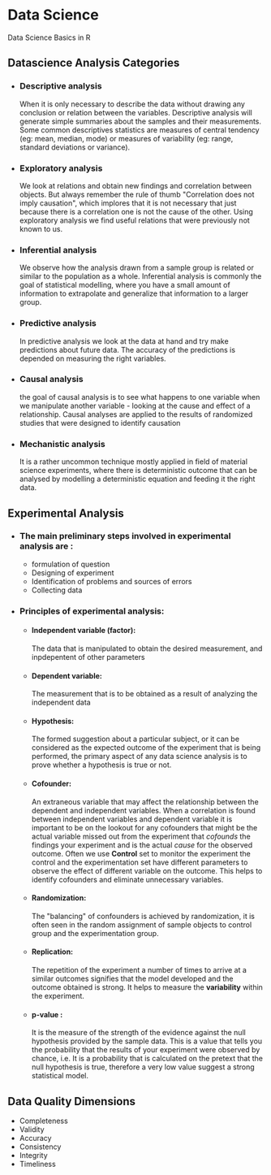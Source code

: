 # Data Science
Data Science Basics in R

## Datascience Analysis Categories 
* ### Descriptive analysis

    When it is only necessary to describe the data without drawing any conclusion or relation between the variables. Descriptive analysis will generate simple summaries about the samples and their measurements. Some common descriptives statistics are measures of central tendency (eg: mean, median, mode) or measures of variability (eg: range, standard deviations or variance).
    
* ### Exploratory analysis

    We look at relations and obtain new findings and correlation between objects. But always remember the rule of thumb "Correlation does not imply causation", which implores that it is not necessary that just because there is a correlation one is not the cause of the other. Using exploratory analysis we find useful relations that were previously not known to us. 
    
* ### Inferential analysis 

    We observe how the analysis drawn from a sample group is related or similar to the population as a whole. Inferential analysis is commonly the goal of statistical modelling, where you have a small amount of information to extrapolate and generalize that information to a larger group.
    
* ### Predictive analysis 

    In predictive analysis we look at the data at hand and try make predictions about future data. The accuracy of the predictions is depended on measuring the right variables.

* ### Causal analysis

   the goal of causal analysis is to see what happens to one variable when we manipulate another variable - looking at the cause and effect of a relationship. Causal analyses are applied to the results of randomized studies that were designed to identify causation

* ### Mechanistic analysis

  It is a rather uncommon technique mostly applied in field of material science experiments, where there is deterministic outcome that can be analysed by modelling a deterministic equation and feeding it the right data. 
  
## Experimental Analysis 
* ### The main preliminary steps involved in experimental analysis are :

  * formulation of question
  * Designing of experiment
  * Identification of problems and sources of errors 
  * Collecting data

* ### Principles of experimental analysis:

  * #### Independent variable (factor):
  
      The data that is manipulated to obtain the desired measurement, and inpdepentent of other parameters 
      
  * #### Dependent variable:
      
      The measurement that is to be obtained as a result of analyzing the independent data
   
  * #### Hypothesis:
  
      The formed suggestion about a particular subject, or it can be considered as the expected outcome of the experiment that is being performed, the primary aspect of any data science analysis is to prove whether a hypothesis is true or not.
      
  * #### Cofounder: 
  
      An extraneous variable that may affect the relationship between the dependent and independent variables. When a correlation is found between independent variables and dependent variable it is important to be on the lookout for any cofounders that might be the actual variable missed out from the experiment that *cofounds* the findings your experiment and is the actual *cause* for the observed outcome. Often we use **Control** set to monitor the experiment the control and the experimentation set have different parameters to observe the effect of different variable on the outcome. This helps to identify cofounders and eliminate unnecessary variables. 
      
  * #### Randomization:
  
      The "balancing" of confounders is achieved by randomization, it is often seen in the random assignment of sample objects to control group and the experimentation group.
      
  * #### Replication: 
  
      The repetition of the experiment a number of times to arrive at a similar outcomes signifies that the model developed and the outcome obtained is strong. It helps to measure the **variability** within the experiment.
  
  * #### p-value :
  
      It is the measure of the strength of the evidence against the null hypothesis provided by the sample data. This is a value that tells you the probability that the results of your experiment were observed by chance, i.e. It is a probability that is calculated on the pretext that the null hypothesis is true, therefore a very low value suggest a strong statistical model.
  
## Data Quality Dimensions 
* Completeness 
* Validity 
* Accuracy
* Consistency 
* Integrity
* Timeliness 
